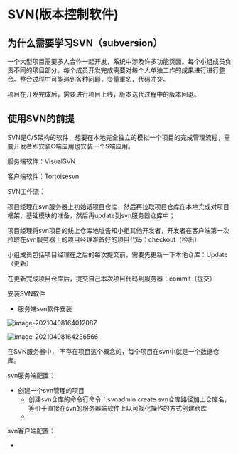 # SVN(版本控制软件)

## 为什么需要学习SVN（subversion）

一个大型项目需要多人合作一起开发，系统中涉及许多功能页面。每个小组成员负责不同的项目部分。每个成员开发完成需要对每个人单独工作的成果进行进行整合。整合过程中可能遇到各种问题，变量重名，代码冲突。

项目在开发完成后，需要进行项目上线，版本迭代过程中的版本回退。



## 使用SVN的前提

SVN是C/S架构的软件，想要在本地完全独立的模拟一个项目的完成管理流程，需要开发者即安装C端应用也安装一个S端应用。

服务端软件：VisualSVN

客户端软件：Tortoisesvn



SVN工作流：

项目经理在svn服务器上初始话项目仓库，然后再拉取项目仓库在本地完成对项目框架，基础模块的准备，然后再update到svn服务器仓库中；

项目经理将svn项目的线上仓库地址告知小组其他开发者，开发者在客户端第一次拉取在svn服务器上的项目经理准备好的项目代码：checkout（检出）

小组成员包括项目经理在之后的每次提交前，需要先更新一下本地仓库：Update（更新）

在更新完成项目仓库后，提交自己本次项目代码到服务器：commit（提交）



安装SVN软件

- 服务端svn软件安装

![image-20210408164012087](C:\Users\dukkha\AppData\Roaming\Typora\typora-user-images\image-20210408164012087.png)

![image-20210408164236566](C:\Users\dukkha\AppData\Roaming\Typora\typora-user-images\image-20210408164236566.png)



在SVN服务器中， 不存在项目这个概念的，每个项目在svn中就是一个数据仓库。

svn服务端配置：

- 创建一个svn管理的项目
  - 创建svn仓库的命令行命令：svnadmin create svn仓库路径加上仓库名，等价于直接在svn的服务器端软件上以可视化操作的方式创建仓库
  - 

svn客户端配置：

- 





